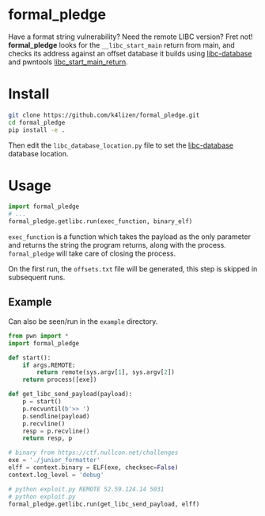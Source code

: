 # formal_pledge

Have a format string vulnerability? Need the remote LIBC version? Fret not! **formal_pledge** looks for the `__libc_start_main` return from main, and checks its address against an offset database it builds using [libc-database](https://github.com/niklasb/libc-database) and pwntools [libc_start_main_return](https://docs.pwntools.com/en/stable/elf/elf.html#pwnlib.elf.elf.ELF.libc_start_main_return).

# Install
```bash
git clone https://github.com/k4lizen/formal_pledge.git
cd formal_pledge
pip install -e .
```
Then edit the `libc_database_location.py` file to set the [libc-database](https://github.com/niklasb/libc-database) database location.

# Usage
```python
import formal_pledge
# ...
formal_pledge.getlibc.run(exec_function, binary_elf)
```
`exec_function` is a function which takes the payload as the only parameter and returns the string the program returns, along with the process. `formal_pledge` will take care of closing the process.

On the first run, the `offsets.txt` file will be generated, this step is skipped in subsequent runs.

## Example
Can also be seen/run in the `example` directory.
```python
from pwn import *
import formal_pledge

def start():
    if args.REMOTE:
        return remote(sys.argv[1], sys.argv[2])
    return process([exe])

def get_libc_send_payload(payload):
    p = start()
    p.recvuntil(b'>> ')
    p.sendline(payload)
    p.recvline()
    resp = p.recvline()
    return resp, p

# binary from https://ctf.nullcon.net/challenges
exe = './junior_formatter'
elff = context.binary = ELF(exe, checksec=False)
context.log_level = 'debug'

# python exploit.py REMOTE 52.59.124.14 5031
# python exploit.py 
formal_pledge.getlibc.run(get_libc_send_payload, elff)
```